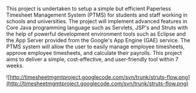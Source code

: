 This project is undertaken to setup a simple but efficient Paperless Timesheet Management System (PTMS) for students and staff working in schools and universities. The project will implement advanced features in Core Java programming language such as Servlets, JSP's and Struts with the help of powerful development environment tools such as Eclipse and the App Server provided from the Google's App Engine (GAE) service. The PTMS system will allow the user to easily manage employee timesheets, approve employee timesheets, and calculate their payrolls. This project aims to deliver a simple, cost-effective, and user-friendly tool within 7 weeks.

![http://timesheetmgmtproject.googlecode.com/svn/trunk/struts-flow.png](http://timesheetmgmtproject.googlecode.com/svn/trunk/struts-flow.png)